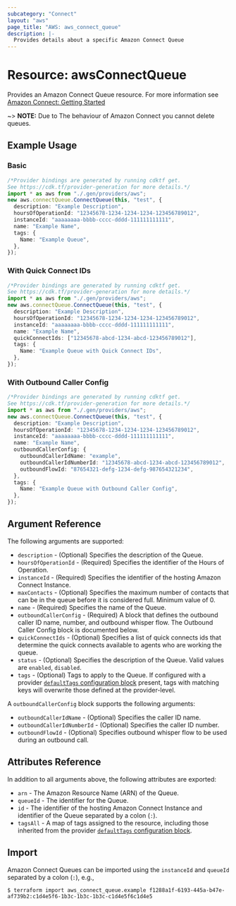 ```yaml
---
subcategory: "Connect"
layout: "aws"
page_title: "AWS: aws_connect_queue"
description: |-
  Provides details about a specific Amazon Connect Queue
---
```


# Resource: awsConnectQueue

Provides an Amazon Connect Queue resource. For more information see
[Amazon Connect: Getting Started](https://docs.aws.amazon.com/connect/latest/adminguide/amazon-connect-get-started.html)

\~> **NOTE:** Due to The behaviour of Amazon Connect you cannot delete queues.

## Example Usage

### Basic

```typescript
/*Provider bindings are generated by running cdktf get.
See https://cdk.tf/provider-generation for more details.*/
import * as aws from "./.gen/providers/aws";
new aws.connectQueue.ConnectQueue(this, "test", {
  description: "Example Description",
  hoursOfOperationId: "12345678-1234-1234-1234-123456789012",
  instanceId: "aaaaaaaa-bbbb-cccc-dddd-111111111111",
  name: "Example Name",
  tags: {
    Name: "Example Queue",
  },
});

```

### With Quick Connect IDs

```typescript
/*Provider bindings are generated by running cdktf get.
See https://cdk.tf/provider-generation for more details.*/
import * as aws from "./.gen/providers/aws";
new aws.connectQueue.ConnectQueue(this, "test", {
  description: "Example Description",
  hoursOfOperationId: "12345678-1234-1234-1234-123456789012",
  instanceId: "aaaaaaaa-bbbb-cccc-dddd-111111111111",
  name: "Example Name",
  quickConnectIds: ["12345678-abcd-1234-abcd-123456789012"],
  tags: {
    Name: "Example Queue with Quick Connect IDs",
  },
});

```

### With Outbound Caller Config

```typescript
/*Provider bindings are generated by running cdktf get.
See https://cdk.tf/provider-generation for more details.*/
import * as aws from "./.gen/providers/aws";
new aws.connectQueue.ConnectQueue(this, "test", {
  description: "Example Description",
  hoursOfOperationId: "12345678-1234-1234-1234-123456789012",
  instanceId: "aaaaaaaa-bbbb-cccc-dddd-111111111111",
  name: "Example Name",
  outboundCallerConfig: {
    outboundCallerIdName: "example",
    outboundCallerIdNumberId: "12345678-abcd-1234-abcd-123456789012",
    outboundFlowId: "87654321-defg-1234-defg-987654321234",
  },
  tags: {
    Name: "Example Queue with Outbound Caller Config",
  },
});

```

## Argument Reference

The following arguments are supported:

* `description` - (Optional) Specifies the description of the Queue.
* `hoursOfOperationId` - (Required) Specifies the identifier of the Hours of Operation.
* `instanceId` - (Required) Specifies the identifier of the hosting Amazon Connect Instance.
* `maxContacts` - (Optional) Specifies the maximum number of contacts that can be in the queue before it is considered full. Minimum value of 0.
* `name` - (Required) Specifies the name of the Queue.
* `outboundCallerConfig` - (Required) A block that defines the outbound caller ID name, number, and outbound whisper flow. The Outbound Caller Config block is documented below.
* `quickConnectIds` - (Optional) Specifies a list of quick connects ids that determine the quick connects available to agents who are working the queue.
* `status` - (Optional) Specifies the description of the Queue. Valid values are `enabled`, `disabled`.
* `tags` - (Optional) Tags to apply to the Queue. If configured with a provider [`defaultTags` configuration block](https://registry.terraform.io/providers/hashicorp/aws/latest/docs#default_tags-configuration-block) present, tags with matching keys will overwrite those defined at the provider-level.

A `outboundCallerConfig` block supports the following arguments:

* `outboundCallerIdName` - (Optional) Specifies the caller ID name.
* `outboundCallerIdNumberId` - (Optional) Specifies the caller ID number.
* `outboundFlowId` - (Optional) Specifies outbound whisper flow to be used during an outbound call.

## Attributes Reference

In addition to all arguments above, the following attributes are exported:

* `arn` - The Amazon Resource Name (ARN) of the Queue.
* `queueId` - The identifier for the Queue.
* `id` - The identifier of the hosting Amazon Connect Instance and identifier of the Queue separated by a colon (`:`).
* `tagsAll` - A map of tags assigned to the resource, including those inherited from the provider [`defaultTags` configuration block](https://registry.terraform.io/providers/hashicorp/aws/latest/docs#default_tags-configuration-block).

## Import

Amazon Connect Queues can be imported using the `instanceId` and `queueId` separated by a colon (`:`), e.g.,

```console
$ terraform import aws_connect_queue.example f1288a1f-6193-445a-b47e-af739b2:c1d4e5f6-1b3c-1b3c-1b3c-c1d4e5f6c1d4e5
```
